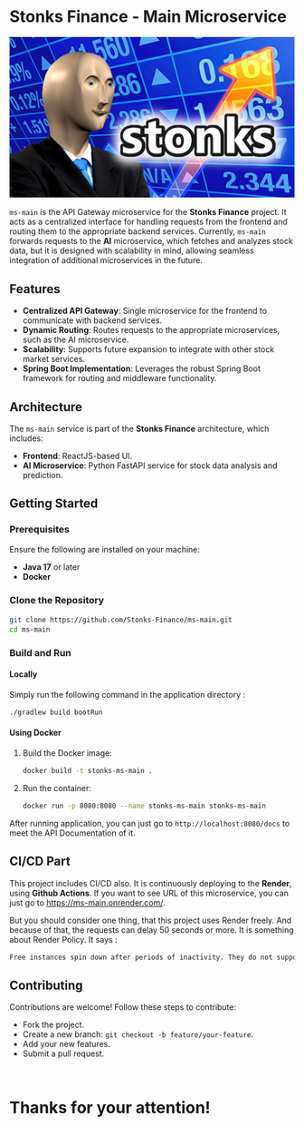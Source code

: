 # Stonks Finance - Main Microservice
![](./readme_images/stonks-image.jpg)

`ms-main` is the API Gateway microservice for the **Stonks Finance** project. It acts as a centralized interface for handling requests from the frontend and routing them to the appropriate backend services. Currently, `ms-main` forwards requests to the **AI** microservice, which fetches and analyzes stock data, but it is designed with scalability in mind, allowing seamless integration of additional microservices in the future.

## Features
- **Centralized API Gateway**: Single microservice for the frontend to communicate with backend services.
- **Dynamic Routing**: Routes requests to the appropriate microservices, such as the AI microservice.
- **Scalability**: Supports future expansion to integrate with other stock market services.
- **Spring Boot Implementation**: Leverages the robust Spring Boot framework for routing and middleware functionality.

## Architecture
The `ms-main` service is part of the **Stonks Finance** architecture, which includes:
- **Frontend**: ReactJS-based UI.
- **AI Microservice**: Python FastAPI service for stock data analysis and prediction.

## Getting Started
### Prerequisites
Ensure the following are installed on your machine:
- **Java 17** or later
- **Docker** 

### Clone the Repository
```bash
git clone https://github.com/Stonks-Finance/ms-main.git
cd ms-main
```


### Build and Run

#### Locally
Simply run the following command in the application directory : 
```bash
./gradlew build bootRun
```

#### Using Docker
1. Build the Docker image:
   ```bash
   docker build -t stonks-ms-main .
   ```
2. Run the container:
   ```bash
   docker run -p 8080:8080 --name stonks-ms-main stonks-ms-main
   ```

After running application, you can just go to `http://localhost:8080/docs` to meet the API Documentation of it. 

## CI/CD Part
This project includes CI/CD also. It is continuously deploying to the **Render**, using **Github Actions**. If you want to see URL of this microservice, you can just go to <a href="https://ms-main.onrender.com/">https://ms-main.onrender.com/</a>. 

But you should consider one thing, that this project uses Render freely. And because of that, the requests can delay 50 seconds or more. It is something about Render Policy. It says : 
```txt
Free instances spin down after periods of inactivity. They do not support SSH access, scaling, one-off jobs, or persistent disks. Select any paid instance type to enable these features.
``` 

## Contributing
Contributions are welcome! Follow these steps to contribute:
* Fork the project.
* Create a new branch: `git checkout -b feature/your-feature`. 
* Add your new features.
* Submit a pull request. 

<br>

# Thanks for your attention! 
